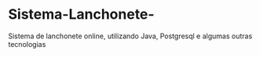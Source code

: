 # Sistema-Lanchonete-
Sistema de lanchonete online, utilizando Java, Postgresql e algumas outras tecnologias
